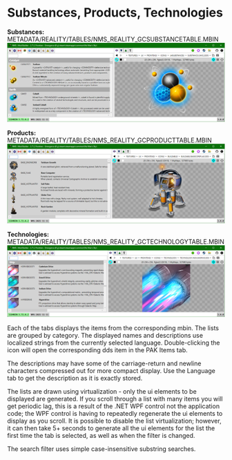 # Substances, Products, Technologies

**Substances:** METADATA/REALITY/TABLES/NMS_REALITY_GCSUBSTANCETABLE.MBIN
![](Substances.png)

**Products:** METADATA/REALITY/TABLES/NMS_REALITY_GCPRODUCTTABLE.MBIN
![](Products.png)

**Technologies:** METADATA/REALITY/TABLES/NMS_REALITY_GCTECHNOLOGYTABLE.MBIN
![](Technologies.png)

Each of the tabs displays the items from the corresponding mbin.  The lists are grouped by category.
The displayed names and descriptions use localized strings from the currently selected language.
Double-clicking the icon will open the corresponding dds item in the PAK Items tab.

The descriptions may have some of the carriage-return and newline characters compressed out for more compact display.
Use the Language tab to get the description as it is exactly stored.

The lists are drawn using virtualization - only the ui elements to be displayed are generated.
If you scroll through a list with many items you will get periodic lag, this is a result of the .NET WPF control not the application code;
the WPF control is having to repeatedly regenerate the ui elements to display as you scroll.
It is possible to disable the list virtualization; however, it can then take 5+ seconds to generate all the ui elements for the list the first time the tab is selected,
as well as when the filter is changed.

The search filter uses simple case-insensitive substring searches.

</br>
